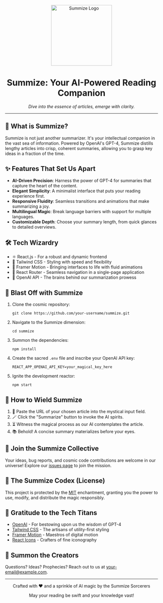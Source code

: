<div align="center">
  <img src="path_to_your_logo.png" alt="Summize Logo" width="200"/>
  <h1>Summize: Your AI-Powered Reading Companion</h1>
  <p><em>Dive into the essence of articles, emerge with clarity.</em></p>
</div>

---

## 🧠 What is Summize?

Summize is not just another summarizer. It's your intellectual companion in the vast sea of information. Powered by OpenAI's GPT-4, Summize distills lengthy articles into crisp, coherent summaries, allowing you to grasp key ideas in a fraction of the time.

## ✨ Features That Set Us Apart

- **AI-Driven Precision**: Harness the power of GPT-4 for summaries that capture the heart of the content.
- **Elegant Simplicity**: A minimalist interface that puts your reading experience first.
- **Responsive Fluidity**: Seamless transitions and animations that make summarizing a joy.
- **Multilingual Magic**: Break language barriers with support for multiple languages.
- **Customizable Depth**: Choose your summary length, from quick glances to detailed overviews.

## 🛠️ Tech Wizardry

- ⚛️ React.js - For a robust and dynamic frontend
- 🎨 Tailwind CSS - Styling with speed and flexibility
- 🌈 Framer Motion - Bringing interfaces to life with fluid animations
- 🧭 React Router - Seamless navigation in a single-page application
- 🤖 OpenAI API - The brains behind our summarization prowess

## 🚀 Blast Off with Summize

1. Clone the cosmic repository:
   ```
   git clone https://github.com/your-username/summize.git
   ```

2. Navigate to the Summize dimension:
   ```
   cd summize
   ```

3. Summon the dependencies:
   ```
   npm install
   ```

4. Create the sacred `.env` file and inscribe your OpenAI API key:
   ```
   REACT_APP_OPENAI_API_KEY=your_magical_key_here
   ```

5. Ignite the development reactor:
   ```
   npm start
   ```

## 🌟 How to Wield Summize

1. 🔗 Paste the URL of your chosen article into the mystical input field.
2. 🪄 Click the "Summarize" button to invoke the AI spirits.
3. ⏳ Witness the magical process as our AI contemplates the article.
4. 📚 Behold! A concise summary materializes before your eyes.

## 🤝 Join the Summize Collective

Your ideas, bug reports, and cosmic code contributions are welcome in our universe! Explore our [issues page](https://github.com/your-username/summize/issues) to join the mission.

## 📜 The Summize Codex (License)

This project is protected by the [MIT](https://choosealicense.com/licenses/mit/) enchantment, granting you the power to use, modify, and distribute the magic responsibly.

## 🙏 Gratitude to the Tech Titans

- [OpenAI](https://openai.com/) - For bestowing upon us the wisdom of GPT-4
- [Tailwind CSS](https://tailwindcss.com/) - The artisans of utility-first styling
- [Framer Motion](https://www.framer.com/motion/) - Maestros of digital motion
- [React Icons](https://react-icons.github.io/react-icons/) - Crafters of fine iconography

## 📡 Summon the Creators

Questions? Ideas? Prophecies? Reach out to us at [your-email@example.com](mailto:your-email@example.com).

---

<div align="center">
  <p>Crafted with ❤️ and a sprinkle of AI magic by the Summize Sorcerers</p>
  <p>May your reading be swift and your knowledge vast!</p>
</div>
